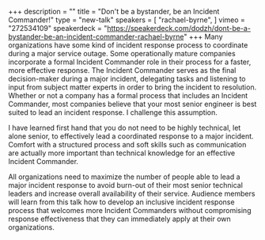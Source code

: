 +++
description = ""
title = "Don't be a bystander, be an Incident Commander!"
type = "new-talk"
speakers = [
        "rachael-byrne",
]
vimeo = "272534109"
speakerdeck = "https://speakerdeck.com/dodzh/dont-be-a-bystander-be-an-incident-commander-rachael-byrne"
+++
Many organizations have some kind of incident response process to coordinate during a
major service outage. Some operationally mature companies incorporate a formal Incident
Commander role in their process for a faster, more effective response. The Incident
Commander serves as the final decision-maker during a major incident, delegating tasks and
listening to input from subject matter experts in order to bring the incident to
resolution. Whether or not a company has a formal process that includes an Incident
Commander, most companies believe that your most senior engineer is best suited to lead an
incident response. I challenge this assumption.

I have learned first hand that you do not need to be highly technical, let alone senior,
to effectively lead a coordinated response to a major incident. Comfort with a structured
process and soft skills such as communication are actually more important than technical
knowledge for an effective Incident Commander.

All organizations need to maximize the number of people able to lead a major incident
response to avoid burn-out of their most senior technical leaders and increase overall
availability of their service. Audience members will learn from this talk how to develop
an inclusive incident response process that welcomes more Incident Commanders without
compromising response effectiveness that they can immediately apply at their own
organizations.
